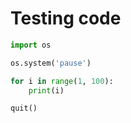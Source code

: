 # Testing code

```python
import os

os.system('pause')

for i in range(1, 100):
    print(i)

quit()
```